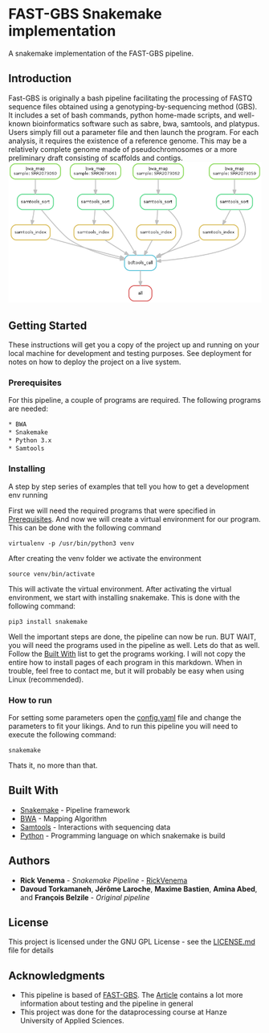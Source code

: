 # FAST-GBS Snakemake implementation

A snakemake implementation of the FAST-GBS pipeline.

## Introduction

Fast-GBS is originally a bash pipeline facilitating the processing of FASTQ sequence files obtained using a genotyping-by-sequencing method (GBS). 
It includes a set of bash commands, python home-made scripts, and well-known bioinformatics software such as sabre, bwa, samtools, and platypus. 
Users simply fill out a parameter file and then launch the program. For each analysis, it requires the existence of a reference genome. 
This may be a relatively complete genome made of pseudochromosomes or a more preliminary draft consisting of scaffolds and contigs.
![](pipeline.png)


## Getting Started

These instructions will get you a copy of the project up and running on your local machine for development and testing purposes. See deployment for notes on how to deploy the project on a live system.

### Prerequisites

For this pipeline, a couple of programs are required. The following programs are needed:

```
* BWA
* Snakemake
* Python 3.x
* Samtools
```

### Installing

A step by step series of examples that tell you how to get a development env running

First we will need the required programs that were specified in [Prerequisites](#Prerequisites). And now we will create a virtual environment for our program. This can be done with the following command

```
virtualenv -p /usr/bin/python3 venv
```

After creating the venv folder we activate the environment

```
source venv/bin/activate
```

This will activate the virtual environment. After activating the virtual environment, we start with installing snakemake. This is done with the following command:

```
pip3 install snakemake
```
Well the important steps are done, the pipeline can now be run. BUT WAIT, you will need the programs used in the pipeline as well. Lets do that as well. Follow the [Built With](#built-with) list to get the programs working. I will not copy the entire how to install pages of each program in this markdown. When in trouble, feel free to contact me, but it will probably be easy when using Linux (recommended).

### How to run
For setting some parameters open the [config.yaml](config.yaml) file and change the parameters to fit your likings. And to run this pipeline you will need to execute the following command:

```
snakemake
```
Thats it, no more than that.

## Built With

* [Snakemake](https://snakemake.readthedocs.io/en/stable/) - Pipeline framework
* [BWA](http://bio-bwa.sourceforge.net/) - Mapping Algorithm
* [Samtools](http://www.htslib.org/) - Interactions with sequencing data
* [Python](https://www.python.org/) - Programming language on which snakemake is build


## Authors
* **Rick Venema** - *Snakemake Pipeline* - [RickVenema](https://github.com/RickVenema)
* **Davoud Torkamaneh**, **Jérôme Laroche**, **Maxime Bastien**, **Amina Abed**, and **François Belzile** - *Original pipeline*

## License

This project is licensed under the GNU GPL License - see the [LICENSE.md](LICENSE.md) file for details

## Acknowledgments

* This pipeline is based of [FAST-GBS](https://bitbucket.org/jerlar73/fast-gbs/overview). The [Article](https://bmcbioinformatics.biomedcentral.com/track/pdf/10.1186/s12859-016-1431-9) contains a lot more information about testing and the pipeline in general 
* This project was done for the dataprocessing course at Hanze University of Applied Sciences.

